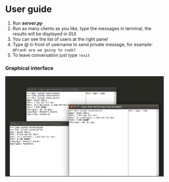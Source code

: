 # User guide

1. Run ***server.py***
2. Run as many clients as you like, type the messages in terminal, the results will be displayed in GUI
3. You can see the list of users at the right panel
4. Type @ in front of username to send private message, for example:
    ```@Frank are we going to cook?```
5. To leave conversation just type ```!exit```

### Graphical interface
![GUI picture](https://raw.githubusercontent.com/EgorOs/osinkin_hw13/master/img/yare_yare_daze.png)